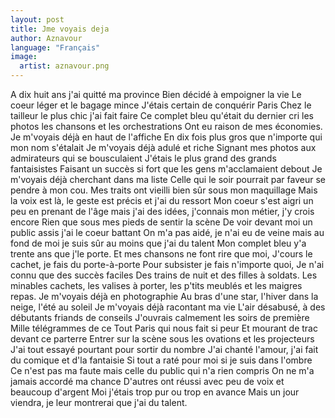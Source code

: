 ```yaml
---
layout: post
title: Jme voyais deja
author: Aznavour
language: "Français"
image:
  artist: aznavour.png
---
```

A dix huit ans j'ai quitté ma province
Bien décidé à empoigner la vie
Le coeur léger et le bagage mince
J'étais certain de conquérir Paris
Chez le tailleur le plus chic j'ai fait faire
Ce complet bleu qu'était du dernier cri
les photos les chansons et les orchestrations
Ont eu raison de mes économies.
Je m'voyais déjà en haut de l'affiche
En dix fois plus gros que n'importe qui mon nom s'étalait
Je m'voyais déjà adulé et riche
Signant mes photos aux admirateurs qui se bousculaient
J'étais le plus grand des grands fantaisistes
Faisant un succès si fort que les gens m'acclamaient debout
Je m'voyais déjà cherchant dans ma liste
Celle qui le soir pourrait par faveur se pendre à mon cou.
Mes traits ont vieilli bien sûr sous mon maquillage
Mais la voix est là, le geste est précis et j'ai du ressort
Mon coeur s'est aigri un peu en prenant de l'âge
mais j'ai des idées, j'connais mon métier, j'y crois encore
Rien que sous mes pieds de sentir la scène
De voir devant moi un public assis j'ai le coeur battant
On m'a pas aidé, je n'ai eu de veine
mais au fond de moi je suis sûr au moins que j'ai du talent
Mon complet bleu y'a trente ans que j'le porte.
Et mes chansons ne font rire que moi,
J'cours le cachet, je fais du porte-à-porte
Pour subsister je fais n'importe quoi,
Je n'ai connu que des succès faciles
Des trains de nuit et des filles à soldats.
Les minables cachets, les valises à porter,
les p'tits meublés et les maigres repas.
Je m'voyais déjà en photographie
Au bras d'une star, l'hiver dans la neige, l'été au soleil
Je m'voyais déjà racontant ma vie
L'air désabusé, à des débutants friands de conseils
J'ouvrais calmement les soirs de première
Mille télégrammes de ce Tout Paris qui nous fait si peur
Et mourant de trac devant ce parterre
Entrer sur la scène sous les ovations et les projecteurs
J'ai tout essayé pourtant pour sortir du nombre
J'ai chanté l'amour, j'ai fait du comique et d'la fantaisie
Si tout a raté pour moi si je suis dans l'ombre
Ce n'est pas ma faute mais celle du public qui n'a rien compris
On ne m'a jamais accordé ma chance
D'autres ont réussi avec peu de voix et beaucoup d'argent
Moi j'étais trop pur ou trop en avance
Mais un jour viendra, je leur montrerai que j'ai du talent.
